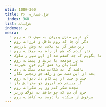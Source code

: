 ```yaml
---
utid: 1000-360
title: غزل شماره ۳۶۰
_index: 360
list: غزلیات
indexes: م
mesra:
  - گر ازین منزل ویران به سوی خانه روم
  - دگر آن جا که روم عاقل و فرزانه روم
  - زین سفر گر به سلامت به وطن بازرسم
  - نذر کردم که هم از راه به میخانه روم
  - تا بگویم که چه کشفم شد از این سیر و سلوک
  - به در صومعه با بربط و پیمانه روم
  - آشنایان ره عشق گرم خون بخورند
  - ناکسم گر به شکایت سوی بیگانه روم
  - بعد از این دست من و زلف چو زنجیر نگار
  - چند و چند از پی کام دل دیوانه روم
  - گر ببینم خم ابروی چو محرابش باز
  - سجده شکر کنم وز پی شکرانه روم
  - خرم آن دم که چو حافظ به تولّای وزیر
  - سرخوش از میکده با دوست به کاشانه روم
---
```

